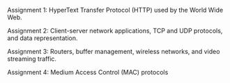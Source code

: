 
Assignment 1: HyperText Transfer Protocol (HTTP) used by the World Wide Web. 

Assignment 2: Client-server network applications, TCP and UDP protocols, and data representation.

Assignment 3: Routers, buffer management, wireless networks, and video streaming traffic.

Assignment 4: Medium Access Control (MAC) protocols
